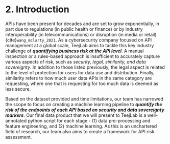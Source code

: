 # 2. Introduction

APIs have been present for decades and are set to grow exponentially, in part due to regulations (in public health or finance) or by industry interoperability (in telecommunications) or disruption (in media or retail) {cite}`wang_mclarty_2021`. As a cybersecurity company focused on API management at a global scale, TeejLab aims to tackle this key industry challenge of ***quantifying business risk at the API level***. A manual inspection or a rules-based approach is insufficient to accurately capture various aspects of risk, such as *security, legal, similarity, and data sovereignty*. In addition to those listed previously, the legal aspect is related to the level of protection for users for data use and distribution. Finally, similarity refers to how much user data APIs in the same category are requesting, where one that is requesting for too much data is deemed as less secure.

Based on the dataset provided and time limitations, our team has narrowed the scope to focus on creating a machine learning pipeline to ***quantify the risk of the endpoints of each API based on security and data sovereignty markers***. Our final data product that we will present to TeejLab is a well-annotated python script for each stage - (1) data pre-processing and feature engineering, and (2) machine learning. As this is an unchartered field of research, our team also aims to create a framework for API risk assessment.

